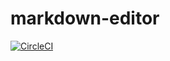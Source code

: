 # markdown-editor


[![CircleCI](https://circleci.com/gh/mijime/markdown-editor/tree/master.svg?style=svg)](https://circleci.com/gh/mijime/markdown-editor/tree/master)
